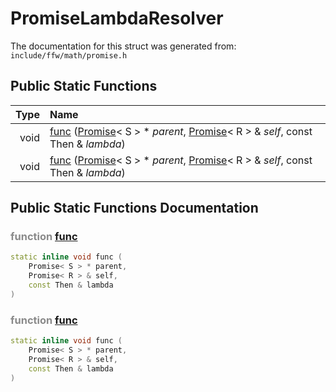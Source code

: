 PromiseLambdaResolver
===================================


The documentation for this struct was generated from: `include/ffw/math/promise.h`



## Public Static Functions

| Type | Name |
| -------: | :------- |
|  void | [func](#c85ecb6b) ([Promise](ffw_Promise.html)< S > * _parent_, [Promise](ffw_Promise.html)< R > & _self_, const Then & _lambda_)  |
|  void | [func](#c85ecb6b) ([Promise](ffw_Promise.html)< S > * _parent_, [Promise](ffw_Promise.html)< R > & _self_, const Then & _lambda_)  |


## Public Static Functions Documentation

### <span style="opacity:0.5;">function</span> <a id="c85ecb6b" href="#c85ecb6b">func</a>

```cpp
static inline void func (
    Promise< S > * parent,
    Promise< R > & self,
    const Then & lambda
) 
```



### <span style="opacity:0.5;">function</span> <a id="c85ecb6b" href="#c85ecb6b">func</a>

```cpp
static inline void func (
    Promise< S > * parent,
    Promise< R > & self,
    const Then & lambda
) 
```





